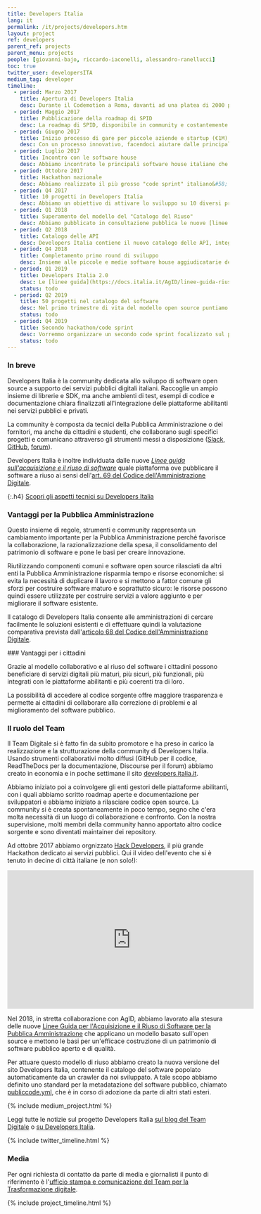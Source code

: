 ```yaml
---
title: Developers Italia
lang: it
permalink: /it/projects/developers.htm
layout: project
ref: developers
parent_ref: projects
parent_menu: projects
people: [giovanni-bajo, riccardo-iaconelli, alessandro-ranellucci]
toc: true
twitter_user: developersITA
medium_tag: developer
timeline:
  - period: Marzo 2017
    title: Apertura di Developers Italia
    desc: Durante il Codemotion a Roma, davanti ad una platea di 2000 programmatori, abbiamo annunciato l'apertura della community.
  - period: Maggio 2017
    title: Pubblicazione della roadmap di SPID
    desc: La roadmap di SPID, disponibile in community e costantemente aggiornata, è la prima roadmap di un servizio tecnologico italiano che viene pubblicata per il confronto con tutte le parti interessate e per coordinare le attività di sviluppo
  - period: Giugno 2017
    title: Inizio processo di gare per piccole aziende e startup (€1M)
    desc: Con un processo innovativo, facendoci aiutare dalle principali tech community italiane, abbiamo avviato un processo volto ad effettuare una serie di gare a supporto della realizzazione di progetti open source in community, con un budget di 1 milione di euro. 
  - period: Luglio 2017
    title: Incontro con le software house
    desc: Abbiamo incontrato le principali software house italiane che realizzano software per la pubblica amministrazione, e abbiamo discusso con loro di Developers Italia e delle nuove sfide di innovazione che si apriranno su servizi sempre più innovativi.
  - period: Ottobre 2017
    title: Hackathon nazionale
    desc: Abbiamo realizzato il più grosso "code sprint" italiano&#58; più di 800 sviluppatori a lavoro sul codice open source della Pubblica Amministrazione, creando decine di progetti che sono fin da subito utilizzabili per velocizzare la digitalizzazione dei servizi pubblici.
  - period: Q4 2017
    title: 10 progetti in Developers Italia
    desc: Abbiamo un obiettivo di attivare lo sviluppo su 10 diversi progetti in community, coinvolgendo le amministrazioni di competenza nel nuovo modello di sviluppo aperto e collaborativo.
  - period: Q1 2018
    title: Superamento del modello del "Catalogo del Riuso"
    desc: Abbiamo pubblicato in consultazione pubblica le nuove [linee guida](https://docs.italia.it/AgID/linee-guida-riuso-software/lg-acquisizione-e-riuso-software-per-pa-docs/) che superano l'attuale "Catalogo del Riuso" di AgID, promuovendo invece la pubblicazione di codice con licenza open source, come sistema superiore per convidere il codice tra diverse amministrazioni, senza necessità di contratti.
  - period: Q2 2018
    title: Catalogo delle API
    desc: Developers Italia contiene il nuovo catalogo delle API, integrato con Swagger.
  - period: Q4 2018
    title: Completamento primo round di sviluppo
    desc: Insieme alle piccole e medie software house aggiudicatarie del primo round di gare abbiamo completato lo sviluppo di 16 nuovi progetti open source a supporto delle piattaforme abilitanti.
  - period: Q1 2019
    title: Developers Italia 2.0
    desc: Le [linee guida](https://docs.italia.it/AgID/linee-guida-riuso-software/lg-acquisizione-e-riuso-software-per-pa-docs/) escono in Gazzetta Ufficiale e la nuova versione di Developers Italia, contenente il catalogo del software open source, va online.
    status: todo
  - period: Q2 2019
    title: 50 progetti nel catalogo del software
    desc: Nel primo trimestre di vita del modello open source puntiamo al rilascio in open source di almeno 50 soluzioni software della Pubblica Amministrazione.
    status: todo
  - period: Q4 2019
    title: Secondo hackathon/code sprint
    desc: Vorremmo organizzare un secondo code sprint focalizzato sul parco software pubblicato nel catalogo di Developers Italia.
    status: todo
---
```


### In breve

Developers Italia è la community dedicata allo sviluppo di software open source a supporto dei servizi pubblici digitali italiani. Raccoglie un ampio insieme di librerie e SDK, ma anche ambienti di test, esempi di codice e documentazione chiara finalizzati all'integrazione delle piattaforme abilitanti nei servizi pubblici e privati.

La community è composta da tecnici della Pubblica Amministrazione o dei fornitori, ma anche da cittadini e studenti, che collaborano sugli specifici progetti e comunicano attraverso gli strumenti messi a disposizione ([Slack](https://slack.developers.italia.it/), [GitHub](https://github.com/italia), [forum](https://forum.italia.it/)).

Developers Italia è inoltre individuata dalle nuove [_Linee guida sull'acquisizione e il riuso di software_](https://docs.italia.it/AgID/linee-guida-riuso-software/lg-acquisizione-e-riuso-software-per-pa-docs/) quale piattaforma ove pubblicare il software a riuso ai sensi dell'[art. 69 del Codice dell'Amministrazione Digitale](https://docs.italia.it/italia/piano-triennale-ict/codice-amministrazione-digitale-docs/it/v2017-12-13/_rst/capo6_art69.html).

{:.h4}
[Scopri gli aspetti tecnici su Developers Italia](https://developers.italia.it)

### Vantaggi per la Pubblica Amministrazione

Questo insieme di regole, strumenti e community rappresenta un cambiamento importante per la Pubblica Amministrazione perché favorisce la collaborazione, la razionalizzazione della spesa, il consolidamento del patrimonio di software e pone le basi per creare innovazione.

Riutilizzando componenti comuni e software open source rilasciati da altri enti la Pubblica Amministrazione risparmia tempo e risorse economiche: si evita la necessità di duplicare il lavoro e si mettono a fattor comune gli sforzi per costruire software maturo e soprattutto sicuro: le risorse possono quindi essere utilizzate per costruire servizi a valore aggiunto e per migliorare il software esistente.

Il catalogo di Developers Italia consente alle amministrazioni di cercare facilmente le soluzioni esistenti e di effettuare quindi la valutazione comparativa prevista dall'[articolo 68 del Codice dell'Amministrazione Digitale](https://docs.italia.it/italia/piano-triennale-ict/codice-amministrazione-digitale-docs/it/v2017-12-13/_rst/capo6_art68.html).

### Vantaggi per i cittadini

Grazie al modello collaborativo e al riuso del software i cittadini possono beneficiare di servizi digitali più maturi, più sicuri, più funzionali, più integrati con le piattaforme abilitanti e più coerenti tra di loro.

La possibilità di accedere al codice sorgente offre maggiore trasparenza e permette ai cittadini di collaborare alla correzione di problemi e al miglioramento del software pubblico.

### Il ruolo del Team

Il Team Digitale si è fatto fin da subito promotore e ha preso in carico la realizzazione e la strutturazione della community di Developers Italia. Usando strumenti collaborativi molto diffusi (GitHub per il codice, ReadTheDocs per la documentazione, Discourse per il forum) abbiamo creato in economia e in poche settimane il sito [developers.italia.it](https://developers.italia.it).

Abbiamo iniziato poi a coinvolgere gli enti gestori delle piattaforme abilitanti, con i quali abbiamo scritto roadmap aperte e documentazione per sviluppatori e abbiamo iniziato a rilasciare codice open source. La community si è creata spontaneamente in poco tempo, segno che c'era molta necessità di un luogo di collaborazione e confronto. Con la nostra supervisione, molti membri della community hanno apportato altro codice sorgente e sono diventati maintainer dei repository.

Ad ottobre 2017 abbiamo orgnizzato [Hack Developers](https://hack.developers.italia.it/), il più grande Hackathon dedicato ai servizi pubblici. Qui il video dell'evento che si è tenuto in decine di città italiane (e non solo!):

 <div class="videoWrapper">
 <iframe width="560" height="315" src="https://www.youtube.com/embed/8jIID_GmU5Y" frameborder="0" allow="autoplay; encrypted-media" allowfullscreen></iframe>
 </div>

Nel 2018, in stretta collaborazione con AgID, abbiamo lavorato alla stesura delle nuove [Linee Guida per l'Acquisizione e il Riuso di Software per la Pubblica Amministrazione](https://docs.italia.it/AgID/linee-guida-riuso-software/lg-acquisizione-e-riuso-software-per-pa-docs/) che applicano un modello basato sull'open source e mettono le basi per un'efficace costruzione di un patrimonio di software pubblico aperto e di qualità.

Per attuare questo modello di riuso abbiamo creato la nuova versione del sito Developers Italia, contenente il catalogo del software popolato automaticamente da un crawler da noi sviluppato. A tale scopo abbiamo definito uno standard per la metadatazione del software pubblico, chiamato [publiccode.yml](https://docs.italia.it/italia/developers-italia/publiccodeyml/), che è in corso di adozione da parte di altri stati esteri.

{% include medium_project.html %}

Leggi tutte le notizie sul progetto Developers Italia [sul blog del Team Digitale](https://medium.com/team-per-la-trasformazione-digitale/developers-italia/home) o [su Developers Italia](https://developers.italia.it/news).

{% include twitter_timeline.html %}

### Media
Per ogni richiesta di contatto da parte di media e giornalisti il punto di riferimento è l'[ufficio stampa e comunicazione del Team per la Trasformazione digitale](https://teamdigitale.governo.it/it/contatti).

{% include project_timeline.html %}

